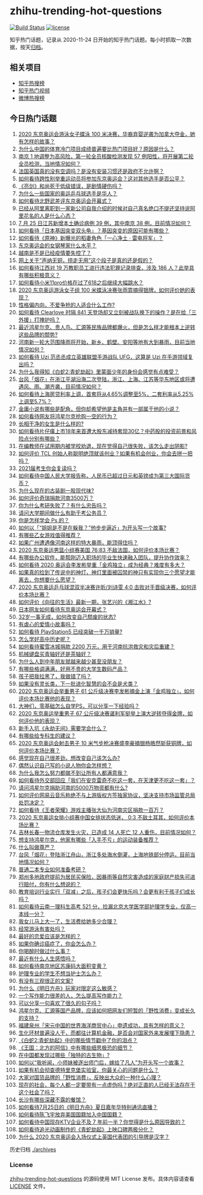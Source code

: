 # zhihu-trending-hot-questions

[![Build Status](https://github.com/justjavac/zhihu-trending-hot-questions/workflows/ci/badge.svg?branch=master)](https://github.com/justjavac/zhihu-trending-hot-questions/actions)
[![license](https://img.shields.io/github/license/justjavac/zhihu-trending-hot-questions)](https://github.com/justjavac/zhihu-trending-hot-questions/blob/master/LICENSE)

知乎热门话题，记录从 2020-11-24 日开始的知乎热门话题。每小时抓取一次数据，按天[归档](./archives)。

## 相关项目

- [知乎热搜榜](https://github.com/justjavac/zhihu-trending-top-search)
- [知乎热门视频](https://github.com/justjavac/zhihu-trending-hot-video)
- [微博热搜榜](https://github.com/justjavac/weibo-trending-hot-search)

## 今日热门话题

<!-- BEGIN -->
<!-- 最后更新时间 Mon Jul 26 2021 14:02:41 GMT+0800 (China Standard Time) -->

1. [2020 东京奥运会游泳女子蝶泳 100
   米决赛，华裔弃婴逆袭为加拿大夺金，她有怎样的故事？](https://www.zhihu.com/question/474974103)
1. [为什么中国的体育冷门项目成绩普遍要比热门项目好？原因是什么？](https://www.zhihu.com/question/449541844)
1. [南京 1 地调整为高风险，第一轮全员核酸检测发现 57
   例阳性，将开展第二轮全员检测，当地情况如何？](https://www.zhihu.com/question/474784048)
1. [法国英国真的没有空调吗？是没有安装习惯还是政府不允许啊？](https://www.zhihu.com/question/48716799)
1. [如何看待跨性别举重运动员将参加东京奥运会？这对其他选手是否公平？](https://www.zhihu.com/question/474961481)
1. [《亮剑》和尚死于低级错误，是剧情硬伤吗？](https://www.zhihu.com/question/398164518)
1. [为什么一些国家的奥运乒乓球选手是华人？](https://www.zhihu.com/question/474575633)
1. [如何看待北野武差评东京奥运会开幕式？](https://www.zhihu.com/question/474738717)
1. [已经从阿里离职到一家新公司自我介绍的时候对自己真名绝口不提还坚持说阿里花名的人是什么心态？](https://www.zhihu.com/question/473619477)
1. [7 月 25 日江苏新增本土确诊病例 39 例，其中南京 38
   例，目前情况如何？](https://www.zhihu.com/question/474952764)
1. [如何看待「日本基因突变双头龟」？基因突变的原因可能有哪些？](https://www.zhihu.com/question/474298791)
1. [如何看待《原神》新曝光的稻妻角色「一心净土 · 雷电将军」？](https://www.zhihu.com/question/474037168)
1. [东京奥运会的女钢琴家什么水平？](https://www.zhihu.com/question/474421998)
1. [越南是不是已经疫情要失控了？](https://www.zhihu.com/question/472328451)
1. [网上关于“声纳无铜，捞走无用”这个段子是真的还是假的？](https://www.zhihu.com/question/20239384)
1. [如何看待江西对 19 万教职员工进行违法犯罪记录排查，涉及 186
   人？此举具有哪些积极意义？](https://www.zhihu.com/question/474057771)
1. [如何看待小米11pro价格在过了618之后继续大幅跳水？](https://www.zhihu.com/question/471735453)
1. [2020 东京奥运游泳女子组 100
   米蝶泳决赛张雨霏摘得银牌，如何评价她的表现？](https://www.zhihu.com/question/474961281)
1. [性格偏内向，不爱争抢的人适合什么工作?](https://www.zhihu.com/question/439710198)
1. [如何看待 Clearlove 时隔 841
   天登场却又立刻被战队换下的操作？是在给「三外援」打掩护吗？](https://www.zhihu.com/question/474691477)
1. [最近鸿星尔克、贵人鸟、汇源等民族品牌都爆火，但是怎么样才能根本上逆转这些品牌的颓势?](https://www.zhihu.com/question/474546535)
1. [河南新一轮大范围降雨将开始，新乡、鹤壁、安阳等地有大到暴雨，目前当地情况如何？](https://www.zhihu.com/question/474971018)
1. [如何看待 Uzi 范丞丞成立英雄联盟手游战队 UFG，这算是 Uzi
   在手游领域复出吗？](https://www.zhihu.com/question/474875239)
1. [为什么我得知《白蛇2:青蛇劫起》里蒙面少年的身份会感觉有点难受？](https://www.zhihu.com/question/474408181)
1. [台风「烟花」在浙江平湖沿海二次登陆，浙江、上海、江苏等华东地区或将遭遇风、雨、潮齐袭，目前情况如何？](https://www.zhihu.com/question/474974452)
1. [如何看待上海房贷利率上调，首套将从4.65%调整至5%，二套利率从5.25%上调至5.7%？](https://www.zhihu.com/question/474341134)
1. [金庸小说有哪些是配角，但你却希望他是主角并有一部属于他的小说？](https://www.zhihu.com/question/348474314)
1. [如何看待网友将鸿星尔克抢购一空的行为？](https://www.zhihu.com/question/474407260)
1. [长相干净的女生是什么样的?](https://www.zhihu.com/question/473128043)
1. [如何看待片仔癀上市18年来首遭大股东减持套现30亿？中药股的投资前景和风险点分别有哪些？](https://www.zhihu.com/question/473958242)
1. [在编教师在试用期内被学校劝退，现在觉得自己很失败，该怎么走出阴影?](https://www.zhihu.com/question/474121511)
1. [如何评价 TCL
   创始人称聪明绝顶就该创业？如果有机会创业，你会去拼一把吗？](https://www.zhihu.com/question/473981814)
1. [2021届考生你会复读吗？](https://www.zhihu.com/question/464480343)
1. [如何看待中国人民大学报告称，人民币已超过日元和英镑成为第三大国际货币？](https://www.zhihu.com/question/474586845)
1. [为什么现在的古装剧一股现代味?](https://www.zhihu.com/question/459603184)
1. [如何评价奇瑞捐款河南3500万？](https://www.zhihu.com/question/474120048)
1. [你为什么考研失败了？有什么忠告吗？](https://www.zhihu.com/question/307092443)
1. [请问大学期间做什么有助于考公务员？](https://www.zhihu.com/question/473222538)
1. [你是怎样学会 Ps 的？](https://www.zhihu.com/question/29042252)
1. [如何以「“姐姐是不是在躲我？”他步步逼近」为开头写一个故事?](https://www.zhihu.com/question/474490219)
1. [有哪些乙女游戏值得推荐？](https://www.zhihu.com/question/462183094)
1. [如果广州遭遇像河南这样的特大暴雨，能顶得住吗？](https://www.zhihu.com/question/473589514)
1. [2020 东京奥运男篮小组赛美国 76:83
   不敌法国，如何评价本场比赛？](https://www.zhihu.com/question/474874179)
1. [有哪些办公软件，能帮刚迈入职场的毕业生快速融入团队，提升协作效率？](https://www.zhihu.com/question/473903612)
1. [如何看待 2020
   奥运会李发彬举重「金鸡独立」成为经典？难度有多大？](https://www.zhihu.com/question/474839964)
1. [如果真的捡到了传说中的神灯，神灯里面被囚禁的神只有实现你三个愿望才能离去，你想要什么愿望？](https://www.zhihu.com/question/471439343)
1. [2020 东京奥运乒乓球混双半决赛许昕/刘诗雯 4:0
   击败对手晋级决赛，如何评价本场比赛？](https://www.zhihu.com/question/474864432)
1. [如何评价《向往的生活》最新一期，张艺兴的《湘江水》?](https://www.zhihu.com/question/474462246)
1. [日本网友如何看待东京奥运会开幕式？](https://www.zhihu.com/question/474411219)
1. [32岁一事无成，如何改变自己颓废的状态?](https://www.zhihu.com/question/324720000)
1. [有虐心的爱情小故事吗？](https://www.zhihu.com/question/381394515)
1. [如何看待 PlayStation5 已经突破一千万销量?](https://www.zhihu.com/question/474022524)
1. [怎么学好高中历史呢？](https://www.zhihu.com/question/339866482)
1. [如何看待蜜雪冰城捐款 2200 万元，用于河南抗洪救灾和灾后重建？](https://www.zhihu.com/question/473877625)
1. [机械键盘买青轴好还是茶轴好？](https://www.zhihu.com/question/26581877)
1. [为什么人到中年朋友就越来越少甚至没朋友？](https://www.zhihu.com/question/365256729)
1. [有哪些格调满满，好用不贵的大学生数码产品？](https://www.zhihu.com/question/474250836)
1. [孩子把我拉黑了，我做错了吗？](https://www.zhihu.com/question/472446183)
1. [如果没有灵长类，下一批进化智慧的会不会是犬类？](https://www.zhihu.com/question/473422911)
1. [2020 东京奥运会举重男子 61
   公斤级决赛李发彬摘金上演「金鸡独立」，如何评价本场比赛他的表现？](https://www.zhihu.com/question/474822878)
1. [大神们，零基础怎么自学PS，可以分享一下经验吗？](https://www.zhihu.com/question/418614553)
1. [2020 东京奥运举重男子 67
   公斤级决赛谌利军挺举上演大逆转夺得金牌，如何评价他的表现？](https://www.zhihu.com/question/474862831)
1. [新手入坑《永劫无间》需要学会什么？](https://www.zhihu.com/question/470627425)
1. [有哪些给专科生的建议？](https://www.zhihu.com/question/50337668)
1. [2020 东京奥运会射击男子 10
   米气步枪决赛盛李豪摘银杨皓然斩获铜牌，如何评价本场比赛？](https://www.zhihu.com/question/474818422)
1. [感觉现在自己很差劲，想改变自己该怎么办?](https://www.zhihu.com/question/473565631)
1. [偶然认识自己写的小说人物你会怎样想？](https://www.zhihu.com/question/471541010)
1. [为什么我怎么努力都做不到让所有人都满意我？](https://www.zhihu.com/question/469838749)
1. [如何看待外交部回应「我们在安克雷奇不吃这一套，在天津更不吃这一套」？](https://www.zhihu.com/question/474286574)
1. [请问鸿星尔克捐助河南的5000万物资都有什么?](https://www.zhihu.com/question/474231343)
1. [如何评价网易云音乐称绝不与上游版权方签独家协议，坚决支持市场监管总局处罚决定？](https://www.zhihu.com/question/474585146)
1. [如何看待《王者荣耀》游戏主播张大仙为河南灾区捐款一百万？](https://www.zhihu.com/question/473921278)
1. [2020 东京奥运女排小组赛中国女排状态低迷， 0:3
   不敌土耳其，如何评价本场比赛？](https://www.zhihu.com/question/474827684)
1. [吉林长春一物流仓库发生火灾，已造成 14 人死亡 12
   人重伤，目前情况如何？](https://www.zhihu.com/question/474689226)
1. [想支持鸿星尔克，他家有哪些「入手不亏」的运动装备推荐？](https://www.zhihu.com/question/474309937)
1. [什么叫做尊严？](https://www.zhihu.com/question/20110863)
1. [台风「烟花」登陆浙江舟山，浙江多处海水倒灌，上海地铁部分停运，目前当地情况如何？](https://www.zhihu.com/question/474766317)
1. [普通二本专业如何准备考研？](https://www.zhihu.com/question/68719084)
1. [郑州多地政府提前为居民买保险，因暴雨等自然灾害造成的家庭财产损失可进行赔付，你有什么想说的？](https://www.zhihu.com/question/474091439)
1. [教育培训行业实行「双减」之后，孩子们会更快乐吗？会更有利于孩子们成长吗？](https://www.zhihu.com/question/474681128)
1. [如何看待云南一理科生高考 521
   分，捡漏北京大学医学部护理学专业，仅高一本线一分？](https://www.zhihu.com/question/473821513)
1. [我女儿马上大一了，生活费给她多少合理？](https://www.zhihu.com/question/470906807)
1. [经常游泳有害处吗？](https://www.zhihu.com/question/470855035)
1. [最好的恋爱应该是怎样的？](https://www.zhihu.com/question/443256355)
1. [如果你确诊癌症了，你会怎么办？](https://www.zhihu.com/question/472420082)
1. [你喝醉时做过什么事？](https://www.zhihu.com/question/270123090)
1. [最近有什么人生感悟吗？](https://www.zhihu.com/question/381896673)
1. [如何看待南京地区苏康码大面积变黄？](https://www.zhihu.com/question/474543568)
1. [护理专业的学生不想当护士怎么办？](https://www.zhihu.com/question/312670811)
1. [有没有三观很正的文案?](https://www.zhihu.com/question/465646312)
1. [为什么《明日方舟》玩家对限定这么敏感？](https://www.zhihu.com/question/474880130)
1. [一个写作能力很差的人，怎么提高写作能力？](https://www.zhihu.com/question/351892887)
1. [可以分享一句喜欢了很久的句子吗？](https://www.zhihu.com/question/461392537)
1. [鸿星尔克、汇源等国产品牌，应该如何把网友们短暂的「野性消费」变成长久的支持？](https://www.zhihu.com/question/474709629)
1. [福建泉州「宋元中国的世界海洋商贸中心」申遗成功，具有怎样的意义？](https://www.zhihu.com/question/474853774)
1. [生化环材普遍没人干，而都往计算机金融，是否会对国家外来发展埋下隐患？](https://www.zhihu.com/question/427138111)
1. [《白蛇2:青蛇劫起》中的哪些情节戳中了你的泪点？](https://www.zhihu.com/question/473751887)
1. [《王国：北方的阿信》中有哪些细思极恐的细节？](https://www.zhihu.com/question/469063327)
1. [在中国都发现过哪些「独特的古生物」?](https://www.zhihu.com/question/447892619)
1. [如何以“我听闻，小师妹被逐出师门后，嫁给了凡人”为开头写一个故事？](https://www.zhihu.com/question/462632432)
1. [如果有机会彻查德特里克堡实验室，你最关心的问题是什么？](https://www.zhihu.com/question/474651210)
1. [大家对国货品牌的「野性消费」，反映出大众的一种什么心理？](https://www.zhihu.com/question/474709194)
1. [现在的社会，每个人都一定要带有一点虚伪吗？绝对正直的人已经无法存在于这个社会了吗？](https://www.zhihu.com/question/472584199)
1. [长沙有哪些深藏不露的餐馆？](https://www.zhihu.com/question/31025946)
1. [如何看待7月25日的《明日方舟》夏日嘉年华特别通讯直播？](https://www.zhihu.com/question/474878767)
1. [如何看待陈飞宇放弃美国国籍加入中国国籍？](https://www.zhihu.com/question/474648421)
1. [如何看待中国现存KTV企业不及 7
   年前一半？你觉得是什么原因导致的？](https://www.zhihu.com/question/473902989)
1. [如何看待追光动画制作的《青蛇劫起》上映口碑两极分化？](https://www.zhihu.com/question/474561301)
1. [为什么 2020 东京奥运会入场仪式上英国代表团的引导牌是汉字？](https://www.zhihu.com/question/474354660)

<!-- END -->

历史归档 [./archives](./archives)

### License

[zhihu-trending-hot-questions](https://github.com/justjavac/zhihu-trending-hot-questions)
的源码使用 MIT License 发布。具体内容请查看 [LICENSE](./LICENSE) 文件。
